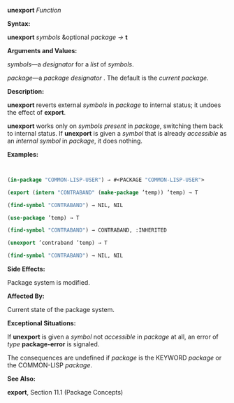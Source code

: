 **unexport** *Function* 



**Syntax:** 



**unexport** *symbols* &amp;optional *package →* **t** 



**Arguments and Values:** 



*symbols*—a *designator* for a *list* of *symbols*. 



*package*—a *package designator* . The default is the *current package*. 



**Description:** 



**unexport** reverts external *symbols* in *package* to internal status; it undoes the effect of **export**. 



**unexport** works only on *symbols present* in *package*, switching them back to internal status. If **unexport** is given a *symbol* that is already *accessible* as an *internal symbol* in *package*, it does nothing. 



**Examples:**
```lisp
 

(in-package "COMMON-LISP-USER") → #<PACKAGE "COMMON-LISP-USER"> 

(export (intern "CONTRABAND" (make-package ’temp)) ’temp) → T 

(find-symbol "CONTRABAND") → NIL, NIL 

(use-package ’temp) → T 

(find-symbol "CONTRABAND") → CONTRABAND, :INHERITED 

(unexport ’contraband ’temp) → T 

(find-symbol "CONTRABAND") → NIL, NIL 


```
**Side Effects:** 



Package system is modified. 



**Affected By:** 



Current state of the package system. 



**Exceptional Situations:** 



If **unexport** is given a *symbol* not *accessible* in *package* at all, an error of *type* **package-error** is signaled. 



The consequences are undefined if *package* is the KEYWORD *package* or the COMMON-LISP *package*. 



 



 



**See Also:** 



**export**, Section 11.1 (Package Concepts) 



